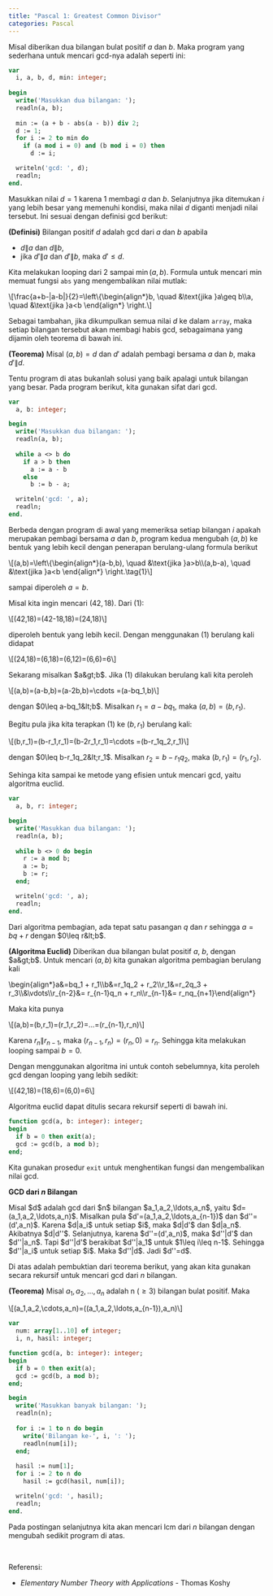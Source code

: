 ```yaml
---
title: "Pascal 1: Greatest Common Divisor"
categories: Pascal
---
```


Misal diberikan dua bilangan bulat positif $a$ dan $b$. Maka program yang sederhana untuk mencari gcd-nya adalah seperti ini:

```pascal
var
  i, a, b, d, min: integer;
  
begin
  write('Masukkan dua bilangan: ');
  readln(a, b);
  
  min := (a + b - abs(a - b)) div 2;
  d := 1;
  for i := 2 to min do
    if (a mod i = 0) and (b mod i = 0) then
      d := i;

  writeln('gcd: ', d);
  readln;
end.
```
<!--more-->

Masukkan nilai $d=1$ karena $1$ membagi $a$ dan $b$. Selanjutnya jika ditemukan $i$ yang lebih besar yang memenuhi kondisi, maka nilai $d$ diganti menjadi nilai tersebut. Ini sesuai dengan definisi gcd berikut:

__(Definisi)__ Bilangan positif $d$ adalah gcd dari $a$ dan $b$ apabila
- $d\|a$ dan $d\|b$,
- jika $d'\|a$ dan $d'\|b$, maka $d'\leq d$.

Kita melakukan looping dari 2 sampai $\min(a,b)$. Formula untuk mencari min memuat fungsi `abs` yang mengembalikan nilai mutlak:
<p><span class="m-d">\[\frac{a+b-|a-b|}{2}=\left\{\begin{align*}b, \quad &amp;\text{jika }a\geq b\\a, \quad &amp;\text{jika }a&lt;b \end{align*} \right.\]</span></p>

Sebagai tambahan, jika dikumpulkan semua nilai $d$ ke dalam `array`, maka setiap bilangan tersebut akan membagi habis gcd, sebagaimana yang dijamin oleh teorema di bawah ini.

__(Teorema)__ Misal $(a,b)=d$ dan $d'$ adalah pembagi bersama $a$ dan $b$, maka $d'\|d$.

Tentu program di atas bukanlah solusi yang baik apalagi untuk bilangan yang besar. Pada program berikut, kita gunakan sifat dari gcd.

```pascal
var
  a, b: integer;

begin
  write('Masukkan dua bilangan: ');
  readln(a, b);
  
  while a <> b do
    if a > b then
      a := a - b
    else
      b := b - a;

  writeln('gcd: ', a);
  readln;
end.
```

Berbeda dengan program di awal yang memeriksa setiap bilangan $i$ apakah merupakan pembagi bersama $a$ dan $b$, program kedua mengubah $(a,b)$ ke bentuk yang lebih kecil dengan penerapan berulang-ulang formula berikut
<p><span class="m-d">\[(a,b)=\left\{\begin{align*}(a-b,b), \quad &amp;\text{jika }a&gt;b\\(a,b-a), \quad &amp;\text{jika }a&lt;b \end{align*} \right.\tag{1}\]</span></p>

sampai diperoleh $a=b$.

Misal kita ingin mencari $(42,18)$. Dari $(1)$:
<p><span class="m-d">\[(42,18)=(42-18,18)=(24,18)\]</span></p>

diperoleh bentuk yang lebih kecil. Dengan menggunakan $(1)$ berulang kali didapat
<p><span class="m-d">\[(24,18)=(6,18)=(6,12)=(6,6)=6\]</span></p>

Sekarang misalkan $a&gt;b$. Jika $(1)$ dilakukan berulang kali kita peroleh
<p><span class="m-d">\[(a,b)=(a-b,b)=(a-2b,b)=\cdots =(a-bq_1,b)\]</span></p>

dengan $0\leq a-bq_1&lt;b$. Misalkan $r_1=a-bq_1$, maka $(a,b)=(b,r_1)$.

Begitu pula jika kita terapkan $(1)$ ke $(b,r_1)$ berulang kali:
<p><span class="m-d">\[(b,r_1)=(b-r_1,r_1)=(b-2r_1,r_1)=\cdots =(b-r_1q_2,r_1)\]</span></p>

dengan $0\leq b-r_1q_2&lt;r_1$. Misalkan $r_2=b-r_1q_2$, maka $(b,r_1)=(r_1,r_2)$.

Sehinga kita sampai ke metode yang efisien untuk mencari gcd, yaitu algoritma euclid.

```pascal
var
  a, b, r: integer;

begin
  write('Masukkan dua bilangan: ');
  readln(a, b);
  
  while b <> 0 do begin
    r := a mod b;
    a := b;
    b := r;
  end;

  writeln('gcd: ', a);
  readln;
end.
```

Dari algoritma pembagian, ada tepat satu pasangan $q$ dan $r$ sehingga $a=bq+r$ dengan $0\leq r&lt;b$.

__(Algoritma Euclid)__ Diberikan dua bilangan bulat positif $a$, $b$, dengan $a&gt;b$. Untuk mencari $(a,b)$ kita gunakan algoritma pembagian berulang kali
<p><span class="m-d">\begin{align*}a&amp;=bq_1 + r_1\\b&amp;=r_1q_2 + r_2\\r_1&amp;=r_2q_3 + r_3\\&amp;\vdots\\r_{n-2}&amp;= r_{n-1}q_n + r_n\\r_{n-1}&amp;= r_nq_{n+1}\end{align*}</span></p>

Maka kita punya
<p><span class="m-d">\[(a,b)=(b,r_1)=(r_1,r_2)=...=(r_{n-1},r_n)\]</span></p>

Karena $r_n\|r_{n-1}$, maka $(r_{n-1},r_n)=(r_n,0)=r_n$. Sehingga kita melakukan looping sampai $b=0$.

Dengan menggunakan algoritma ini untuk contoh sebelumnya, kita peroleh gcd dengan looping yang lebih sedikit:
<p><span class="m-d">\[(42,18)=(18,6)=(6,0)=6\]</span></p>

Algoritma euclid dapat ditulis secara rekursif seperti di bawah ini.

```pascal
function gcd(a, b: integer): integer;
begin
  if b = 0 then exit(a);
  gcd := gcd(b, a mod b);
end;
```

Kita gunakan prosedur `exit` untuk menghentikan fungsi dan mengembalikan nilai gcd.

__GCD dari $n$ Bilangan__

<p>Misal $d$ adalah gcd dari $n$ bilangan $a_1,a_2,\ldots,a_n$, yaitu $d=(a_1,a_2,\ldots,a_n)$. Misalkan pula $d'=(a_1,a_2,\ldots,a_{n-1})$ dan $d''=(d',a_n)$. Karena $d|a_i$ untuk setiap $i$, maka $d|d'$ dan $d|a_n$. Akibatnya $d|d''$. Selanjutnya, karena $d''=(d',a_n)$, maka $d''|d'$ dan $d''|a_n$. Tapi $d''|d'$ berakibat $d''|a_1$ untuk $1\leq i\leq n-1$. Sehingga $d''|a_i$ untuk setiap $i$. Maka $d''|d$. Jadi $d''=d$.</p>

Di atas adalah pembuktian dari teorema berikut, yang akan kita gunakan secara rekursif untuk mencari gcd dari $n$ bilangan.

__(Teorema)__ Misal $a_1,a_2,\ldots,a_n$ adalah n $(\geq 3)$ bilangan bulat positif. Maka
<p><span class="m-d">\[(a_1,a_2,\cdots,a_n)=((a_1,a_2,\ldots,a_{n-1}),a_n)\]</span></p>

```pascal
var
  num: array[1..10] of integer;
  i, n, hasil: integer;

function gcd(a, b: integer): integer;
begin
  if b = 0 then exit(a);
  gcd := gcd(b, a mod b);
end;

begin
  write('Masukkan banyak bilangan: ');
  readln(n);
  
  for i := 1 to n do begin
    write('Bilangan ke-', i, ': ');
    readln(num[i]);
  end;
  
  hasil := num[1];
  for i := 2 to n do
    hasil := gcd(hasil, num[i]);

  writeln('gcd: ', hasil);
  readln;
end.
```

Pada postingan selanjutnya kita akan mencari lcm dari $n$ bilangan dengan mengubah sedikit program di atas.

<br />

Referensi:
- _Elementary Number Theory with Applications_ - Thomas Koshy

